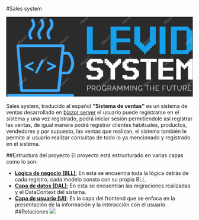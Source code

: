 #Sales system

![](https://raw.githubusercontent.com/JaSsT20/SalesSyste_AP1_Levid/bcf0913fd4b0968ee3a422fab5cb27f8be710b69/wwwroot/imgs/LogoSmall.png)

Sales system, traducido al español **"Sistema de ventas"** es un sistema de ventas desarrollado en [blazor server](httphttps://learn.microsoft.com/es-es/aspnet/core/blazor/hosting-models?view=aspnetcore-7.0#blazor-server:// "blazor server") el usuario puede registrarse en el sistema y una vez registrado, podrá iniciar sesión permitiendole así registrar las ventas, de igual manera podrá registrar clientes habituales, productos, vendedores y por supuesto, las ventas que realizan, el sistema también le permite al usuario realizar consultas de todo lo ya mencionado y registrado en el sistema.

##Estructura del proyecto
El proyecto está estructurado en varias capas como lo son:
- [**Lógica de negocio (BLL)**:](https://github.com/JaSsT20/SalesSyste_AP1_Levid/tree/main/BLL "Lógica de negocio (BLL):") En esta se encuentra toda la lógica detrás de cada registro, cada modelo consta con su propia BLL. 
- [ **Capa de datos (DAL)**:](https://github.com/JaSsT20/SalesSyste_AP1_Levid/tree/main/Data " Capa de datos (DAL):") En esta se encuentran las migraciones realizadas y el DataContext del sistema.
- [**Capa de usuario (UI)**](https://github.com/JaSsT20/SalesSyste_AP1_Levid/tree/main/Pages "Capa de usuario (UI)"): Es la capa del frontend que se enfoca en la presentación de la información y la interacción con el usuario. 
##Relaciones
![](https://lh3.googleusercontent.com/pw/AMWts8DufhYJd9QzwJpWhL95_y_SadT8iYVLLh26VNbnFpEUl_X98vlNKrBv0vaV-2YfowIlo3QSA8WB2IDqQccmRljSTV5mO7_Jr3Ip1B4Qpow9szzNi6glnq0YE0731cBhLusoaJfqboN8gYUyJADDgxY_WSthjMc-GmXRjySm5jTDOACV7TUEMOjRHRYJ9tNbT3bMuWTbuP-WBtAvMfDqcu4oAmAkbpR2vzZrQu7xWuqkqsK1obMPuo2WG7bVDVvaJuchNBmP9v6DggZwTPTJ7DEqXjL4GUdN-S2dNP8p5AwH-SGwmIZMY034Y0eXKL4kelxiuykYWyNccZSo-Xvi9WxYnuJwFkt_josc0VZ6UzpM-wNT6cMiPf-b5yncAzrSxksBXuHOhWvBuhvSiVw0gytIcEI6rOQP1iz8qcgkp-qtHgGw2RsALLDGAcAOazcPQOXeGce25puZzcf1EMIqJQz4Ai4Dgo54bIvZ2Lltt-TqDeg8_inuVIiRrZfT7TuNUsvvWOpM5_Jfxiw9bZ-tRY-w3EyW1B7JZ912m4icblj8VP7WJG9vhrXha6hENtuloAoFbQ19SMEKvxXyc1XwnJGy8zV388yfvDE2DmbZtdJtx7rLwOvqhG7GbSqcfoz-wq74GCc8Gb535HWBkDnVXX3lXmEwipC0d1F12YKkFy5t3IxyGiQjblNQYdoaN8qU95IBYOi3rHc_EFiuEom7rxoEO0nnq9Me1ideefxRP8fIITJY3SZP4vxZMuA5evOOCNenrJy81edEdWuD5yBKFXVTqGQ_kWnfNkEjTT7wJL5esxzQQktaaXZSbhc5JI1RH5HlaRjFhjkOAt2QwRVyFiLnVmLN0gKuvoUDo6uFou7l7MGMfb2qa2e5yiMNV63mP1JKjbQeJ92KHdH3N9Y-2-sAzsR58DcsD7IaPavqI8wGqaa4PKJBgHHxkIQ8wBXP7eaYnueJEnyPHfDfYiwH4k48GzOrObqGUnV7ukSufAXNZsaTgOtQMjSuiAwEyv5XQwX2=w1340-h536-s-no?authuser=0)
